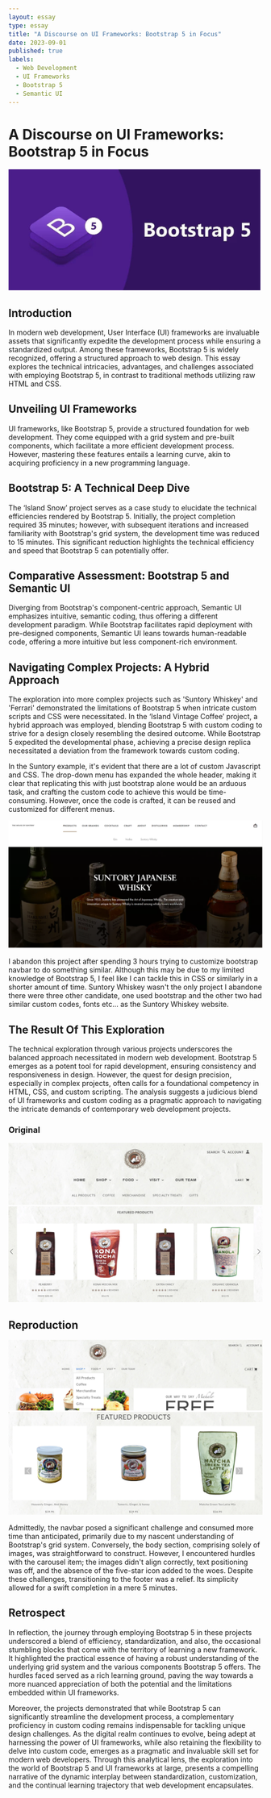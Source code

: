 ```yaml
---
layout: essay
type: essay
title: "A Discourse on UI Frameworks: Bootstrap 5 in Focus"
date: 2023-09-01
published: true
labels:
  - Web Development
  - UI Frameworks
  - Bootstrap 5
  - Semantic UI
---
```


# A Discourse on UI Frameworks: Bootstrap 5 in Focus

<img src="../img/islandvintage/bootstrap5.png" alt="Bootstrap 5" width="500">


## Introduction

In modern web development, User Interface (UI) frameworks are invaluable assets that significantly expedite the development process while ensuring a standardized output. Among these frameworks, Bootstrap 5 is widely recognized, offering a structured approach to web design. This essay explores the technical intricacies, advantages, and challenges associated with employing Bootstrap 5, in contrast to traditional methods utilizing raw HTML and CSS.

## Unveiling UI Frameworks

UI frameworks, like Bootstrap 5, provide a structured foundation for web development. They come equipped with a grid system and pre-built components, which facilitate a more efficient development process. However, mastering these features entails a learning curve, akin to acquiring proficiency in a new programming language.

## Bootstrap 5: A Technical Deep Dive

The ‘Island Snow’ project serves as a case study to elucidate the technical efficiencies rendered by Bootstrap 5. Initially, the project completion required 35 minutes; however, with subsequent iterations and increased familiarity with Bootstrap's grid system, the development time was reduced to 15 minutes. This significant reduction highlights the technical efficiency and speed that Bootstrap 5 can potentially offer.

## Comparative Assessment: Bootstrap 5 and Semantic UI

Diverging from Bootstrap's component-centric approach, Semantic UI emphasizes intuitive, semantic coding, thus offering a different development paradigm. While Bootstrap facilitates rapid deployment with pre-designed components, Semantic UI leans towards human-readable code, offering a more intuitive but less component-rich environment.

## Navigating Complex Projects: A Hybrid Approach

The exploration into more complex projects such as 'Suntory Whiskey' and 'Ferrari' demonstrated the limitations of Bootstrap 5 when intricate custom scripts and CSS were necessitated. In the ‘Island Vintage Coffee’ project, a hybrid approach was employed, blending Bootstrap 5 with custom coding to strive for a design closely resembling the desired outcome. While Bootstrap 5 expedited the developmental phase, achieving a precise design replica necessitated a deviation from the framework towards custom coding.

In the Suntory example, it's evident that there are a lot of custom Javascript and CSS. The drop-down menu has expanded the whole header, making it clear that replicating this with just bootstrap alone would be an arduous task, and crafting the custom code to achieve this would be time-consuming. However, once the code is crafted, it can be reused and customized for different menus.

![Suntory](../img/islandvintage/suntorywhiskey.png)

I abandon this project after spending 3 hours trying to customize bootstrap navbar to do something similar. Although this may be due to my limited knowledge of Bootstrap 5, I feel like I can tackle this in CSS or similarly in a shorter amount of time. Suntory Whiskey wasn't the only project I abandone there were three other candidate, one used bootstrap and the other two had similar custom codes, fonts etc... as the Suntory Whiskey website.

## The Result Of This Exploration
The technical exploration through various projects underscores the balanced approach necessitated in modern web development. Bootstrap 5 emerges as a potent tool for rapid development, ensuring consistency and responsiveness in design. However, the quest for design precision, especially in complex projects, often calls for a foundational competency in HTML, CSS, and custom scripting. The analysis suggests a judicious blend of UI frameworks and custom coding as a pragmatic approach to navigating the intricate demands of contemporary web development projects.

### Original
![Original](../img/islandvintage/Islandvintage_header.png)
![Original](../img/islandvintage/original_center_island_vintage.png)

## Reproduction
![Reproduce](../img/islandvintage/my_islandvintage_header.png)
![Reproduce](../img/islandvintage/center_island_vintage.png)

Admittedly, the navbar posed a significant challenge and consumed more time than anticipated, primarily due to my nascent understanding of Bootstrap's grid system. Conversely, the body section, comprising solely of images, was straightforward to construct. However, I encountered hurdles with the carousel item; the images didn't align correctly, text positioning was off, and the absence of the five-star icon added to the woes. Despite these challenges, transitioning to the footer was a relief. Its simplicity allowed for a swift completion in a mere 5 minutes.

## Retrospect

In reflection, the journey through employing Bootstrap 5 in these projects underscored a blend of efficiency, standardization, and also, the occasional stumbling blocks that come with the territory of learning a new framework. It highlighted the practical essence of having a robust understanding of the underlying grid system and the various components Bootstrap 5 offers. The hurdles faced served as a rich learning ground, paving the way towards a more nuanced appreciation of both the potential and the limitations embedded within UI frameworks.

Moreover, the projects demonstrated that while Bootstrap 5 can significantly streamline the development process, a complementary proficiency in custom coding remains indispensable for tackling unique design challenges. As the digital realm continues to evolve, being adept at harnessing the power of UI frameworks, while also retaining the flexibility to delve into custom code, emerges as a pragmatic and invaluable skill set for modern web developers. Through this analytical lens, the exploration into the world of Bootstrap 5 and UI frameworks at large, presents a compelling narrative of the dynamic interplay between standardization, customization, and the continual learning trajectory that web development encapsulates.